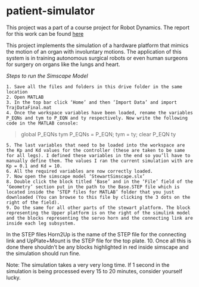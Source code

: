 # patient-simulator
This project was a part of a course project for Robot Dynamics. The report for this work can be found [here](https://drive.google.com/file/d/1gtGpLF94630I-FlDSARob_NYjZIFWMft/view?usp=sharing)

This project implements the simulation of a hardware platform that mimics the motion of an organ with involuntary motions. The application of this system is in training autonomous surgical robots or even human surgeons for surgery on organs like the lungs and heart.

_Steps to run the Simscape Model_

    1. Save all the files and folders in this drive folder in the same location
    2. Open MATLAB
    3. In the top bar click ‘Home’ and then ‘Import Data’ and import TrajDataFinal.mat
    4. Once the workspace variables have been loaded, rename the variables P_EQNs and tym to P_EQN and ty respectively. Now write the following code in the MATLAB console:

> global P_EQNs tym
> P_EQNs = P_EQN;
> tym = ty;
> clear P_EQN ty

    5. The last variables that need to be loaded into the workspace are the Kp and Kd values for the controller (these are taken to be same for all legs). I defined these variables in the end so you’ll have to manually define them. The values I ran the current simulation with are Kp = 0.1 and Kd = 10.
    6. All the required variables are now correctly loaded.
    7. Now open the simscape model ‘StewartSimscape.slx’
    8. Double click the block titled ‘Base’ and in the ‘File’ field of the ‘Geometry’ section put in the path to the Base.STEP file which is located inside the ‘STEP files for MATLAB’ folder that you just downloaded (You can browse to this file by clicking the 3 dots on the right of the field).
    9. Do the same for all other parts of the stewart platform. The block representing the Upper platform is on the right of the simulink model and the blocks representing the servo horn and the connecting link are inside each leg subsystem.
In the STEP files Horn2Up is the name of the STEP file for the connecting link and UpPlate+Mount is the STEP file for the top plate.
    10. Once all this is done there shouldn’t be any blocks highlighted in red inside simscape and the simulation should run fine. 
    
Note: The simulation takes a very very long time. If 1 second in the simulation is being processed every 15 to 20 minutes, consider yourself lucky.
    
